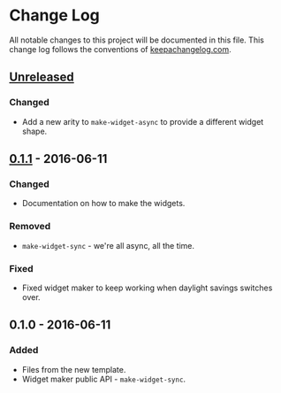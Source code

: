 # Change Log
All notable changes to this project will be documented in this file. This change log follows the conventions of [keepachangelog.com](http://keepachangelog.com/).

## [Unreleased]
### Changed
- Add a new arity to `make-widget-async` to provide a different widget shape.

## [0.1.1] - 2016-06-11
### Changed
- Documentation on how to make the widgets.

### Removed
- `make-widget-sync` - we're all async, all the time.

### Fixed
- Fixed widget maker to keep working when daylight savings switches over.

## 0.1.0 - 2016-06-11
### Added
- Files from the new template.
- Widget maker public API - `make-widget-sync`.

[Unreleased]: https://github.com/your-name/convulsion/compare/0.1.1...HEAD
[0.1.1]: https://github.com/your-name/convulsion/compare/0.1.0...0.1.1
